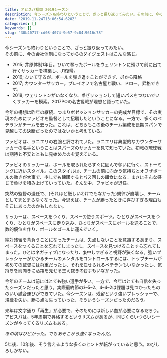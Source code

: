 ```yaml
---
title: アビスパ福岡 2019シーズン
description: 今シーズンも終わりということで、ざっと振り返ってみたい。その前に、今の会社体制になってからのダイジェストはこんな感じ。
date: '2019-11-24T13:06:54.620Z'
categories: []
keywords: []
slug: "30b40717-cd08-4074-9e57-9c8419616c78"
---
```

今シーズンも終わりということで、ざっと振り返ってみたい。  
その前に、今の会社体制になってからのダイジェストはこんな感じ。

*   2015; 井原体制1年目。ひいて奪ったボールをウェリントンに預けて前に出て行くサッカーを構築し、J1復帰。
*   2016; ひいて守るが、ボールを弾き返すことができず、J1から降格
*   2017; カウンターサッカー。プレイオフで名古屋と戦い、ドロー。昇格できず。
*   2018; ウェリントンがいなくなり、ポゼッションして短いパスをつないでいくサッカーを模索。2017POの名古屋戦が理想と語っていた。

今年の構想は昨年の継続、つまりポゼッションサッカーの完成が目標で、その実現のためにファビオを監督として招聘したということになる。一方で、多くのベテランがチームを去った。これは、どちらもこの後のチーム編成を長期スパンで見越しての決断だったのではないかと考えている。

ファビオは、ラニエリの右腕と評されていた。ラニエリは典型的なカウンターサッカーの名手ということはスパーズのサッカーを見て知っていた。初戦の琉球戦は期待と不安とともに見始めたのを覚えている。

ファビオのサッカーは、ボールを取られたらすぐに囲んで奪いに行く、ストーミングに近いスタイル。このスタイルは、チームの前に向かう気持ちとオフザボールの動きが大事で、少しでも躊躇するとパス回しの餌食になる。まさにそんな感じで負けを積み上げていっていた。そんな中、ファビオが退任。

突然の監督の退任で、(それほど厳しいわけでもなかった)規律が崩壊し、チームとしてまとまらなくなった。今思えば、チームが勝ったときに喜びすぎる理由もそこにあったのかもしれない。

サッカーは、スペースをつくり、スペース使うスポーツ。ひとりがスペースをつくり、ひとりがスペースに走り込み、ひとりがスペースにボールを送ることで、数的優位を作り、ボールをゴールに運んでいく。

絶対残留を背負うことになったチームは、失点しないことを意識するあまり、スペースをつくることを忘れてしまったし、スペースを見つけることすら忘れてしまった。ひとはネガティブになったり、集中しすぎると視野が狭くなる。強いプレッシャーがかかるチームのメンタルをコントロールするには、トップチームが初めての監督には荷重だったし、それを任せられるベテランもいなかったし、気持ちを前向きに活躍を見せる生え抜きの若手もいなかった。

今年のチームは前にはとても強い選手が多い。一方で、今年はとても自信を失ったシーズンだったと思う。実際最終節の3–5–2、4–4–2は課題は見つかったもののいい試合運びができていた。今シーズンは、残留という強いプレッシャーで、規律を失い、勝ち点も失っていった、そういうシーズンだったのだろう。

来年は文字通り「再生」が必要で、そのためには新しい血が必要になるだろう。アビスパは、5年周期で昇格するというリズムがあるが、同じくらいつらいシーズンがやってくるリズムもある。

_あの頃はひどかった。でもあそこから強くなったんだ。_

5年後、10年後、そう言えるような多くのヒントが転がっていると思う。のびしろしかない。